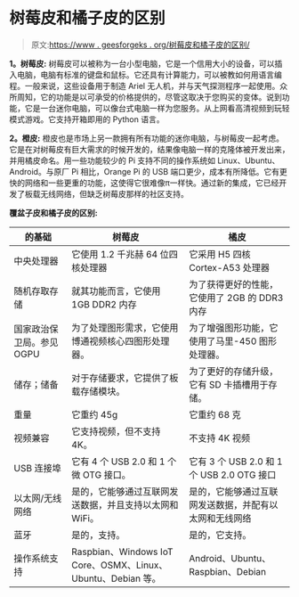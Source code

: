 # 树莓皮和橘子皮的区别

> 原文:[https://www . geesforgeks . org/树莓皮和橘子皮的区别/](https://www.geeksforgeeks.org/difference-between-raspberry-pi-and-orange-pi/)

**1。树莓皮:**
树莓皮可以被称为一台小型电脑，它是一个信用大小的设备，可以插入电脑，电脑有标准的键盘和鼠标。它还具有计算能力，可以被教如何用语言编程。一般来说，这些设备用于制造 Ariel 无人机，并与天气探测程序一起使用。众所周知，它的功能是以可承受的价格提供的，尽管这取决于您购买的变体。说到功能，它是一台迷你电脑，可以像台式电脑一样为您服务。从上网看高清视频到玩轻模式游戏。它支持开箱即用的 Python 语言。

**2。橙皮:**
橙皮也是市场上另一款拥有所有功能的迷你电脑，与树莓皮一起考虑。它是在对树莓皮有巨大需求的时候开发的，结果像电脑一样的克隆体被开发出来，并用橘皮命名。用一些功能较少的 Pi 支持不同的操作系统如 Linux、Ubuntu、Android。与原厂 Pi 相比，Orange Pi 的 USB 端口更少，成本有所降低。它有更快的网络和一些更重的功能，这使得它很难像π一样快。通过新的集成，它已经开发了板载无线网络，但缺乏树莓皮那样的社区支持。

**覆盆子皮和橘子皮的区别:**

<center>

| 的基础 | 树莓皮 | 橘皮 |
| --- | --- | --- |
| 中央处理器 | 它使用 1.2 千兆赫 64 位四核处理器 | 它采用 H5 四核 Cortex-A53 处理器 |
| 随机存取存储 | 就其功能而言，它使用 1GB DDR2 内存 | 为了获得更好的性能，它使用了 2GB 的 DDR3 内存 |
| 国家政治保卫局。参见 OGPU | 为了处理图形需求，它使用博通视频核心四图形处理器。 | 为了增强图形功能，它使用了马里-450 图形处理器。 |
| 储存；储备 | 对于存储要求，它提供了板载存储模块。 | 为了更好的存储升级，它有 SD 卡插槽用于存储。 |
| 重量 | 它重约 45g | 它重约 68 克 |
| 视频兼容 | 它支持视频，但不支持 4K。 | 不支持 4K 视频 |
| USB 连接埠 | 它有 4 个 USB 2.0 和 1 个微 OTG 接口。 | 它有 3 个 USB 2.0 和 1 个 USB 2.0 OTG 接口 |
| 以太网/无线网络 | 是的，它能够通过互联网发送数据，并且支持以太网和 WiFi。 | 是的，它能够通过互联网发送数据，并配有以太网和无线网络 |
| 蓝牙 | 是的，支持。 | 是的，它支持。 |
| 操作系统支持 | Raspbian、Windows IoT Core、OSMX、Linux、Ubuntu、Debian 等。 | Android、Ubuntu、Raspbian、Debian |

</center>